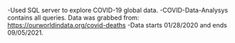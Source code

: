-Used SQL server to explore COVID-19 global data.
-COVID-Data-Analysys contains all queries. Data was grabbed from: https://ourworldindata.org/covid-deaths 
-Data starts 01/28/2020 and ends 09/05/2021.
